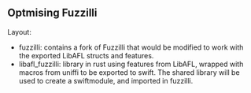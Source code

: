 ## Optmising Fuzzilli

Layout:

- fuzzilli: contains a fork of Fuzzilli that would be modified to work with the exported LibAFL structs and features.
- libafl_fuzzilli: library in rust using features from LibAFL, wrapped with macros from uniffi to be exported to swift. The shared library will be used to create a swiftmodule, and imported in fuzzilli.

